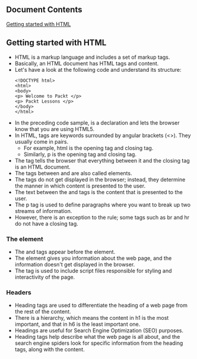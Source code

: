 ##  Document Contents

[Getting started with HTML](#getting-started-with-html)

##  Getting started with HTML

  * HTML is a markup language and includes a set of markup tags. 
  * Basically, an HTML document has HTML tags and content. 
  * Let's have a look at the following code and understand its structure:
    ```
    <!DOCTYPE html>
    <html>
    <body>
    <p> Welcome to Packt </p>
    <p> Packt Lessons </p>
    </body>
    </html>
    ```
  * In the preceding code sample, <!Doctype html> is a declaration and lets the browser know that you are using HTML5. 
  * In HTML, tags are keywords surrounded by angular brackets (<>). They usually come in pairs. 
    * For example, html is the opening tag and closing tag. 
    * Similarly, p is the opening tag and closing tag. 
  * The <html> tag tells the browser that everything between it and the closing </html> tag is an HTML document.
  * The tags between <html> and </html> are also called elements. 
  * The tags do not get displayed in the browser; instead, they determine the manner in which content is presented to the user. 
  * The text between the <body> and </body> tags is the content that is presented to the user. 
  * The p tag is used to define paragraphs where you want to break up two streams of information. 
  * However, there is an exception to the rule; some tags such as br and hr do not have a closing tag. 
  
### The <head> element

  * The <head> and </head> tags appear before the <body> element. 
  * The <head> element gives you information about the web page, and the information doesn't get displayed in the browser.
  * The <head> tag is used to include script files responsible for styling and interactivity of the page. 
  
### Headers

  * Heading tags are used to differentiate the heading of a web page from the rest of the content.
  * There is a hierarchy, which means the content in h1 is the most important, and that in h6 is the least important one.
  * Headings are useful for Search Engine Optimization (SEO) purposes. 
  * Heading tags help describe what the web page is all about, and the search engine spiders look for specific information from the 
  heading tags, along with the content. 
